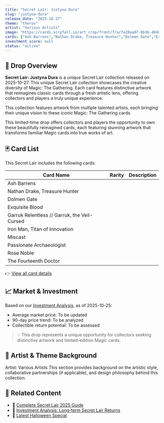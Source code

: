 ```yaml
---
title: "Secret Lair: Justyna Dura"
slug: "justyna-dura"
release_date: "2025-10-27"
theme: "theros"
artist: "Various Artists"
image: "https://cards.scryfall.io/art_crop/front/7/a/7a28aa07-8b36-4048-9b71-dcb34b96068a.jpg?1674337729"
cards: ["Ash Barrens","Nathan Drake, Treasure Hunter","Dolmen Gate","Exquisite Blood","Garruk Relentless // Garruk, the Veil-Cursed","Iron Man, Titan of Innovation","Miscast","Passionate Archaeologist","Rose Noble","The Fourteenth Doctor"]
investment_score: null
status: "active"
---
```


## 💠 Drop Overview
**Secret Lair: Justyna Dura** is a unique Secret Lair collection released on 2025-10-27. This unique Secret Lair collection showcases the creative diversity of Magic: The Gathering. Each card features distinctive artwork that reimagines classic cards through a fresh artistic lens, offering collectors and players a truly unique experience.

This collection features artwork from multiple talented artists, each bringing their unique vision to these iconic Magic: The Gathering cards.

This limited-time drop offers collectors and players the opportunity to own these beautifully reimagined cards, each featuring stunning artwork that transforms familiar Magic cards into true works of art.

## 🃏 Card List
This Secret Lair includes the following cards:

| Card Name | Rarity | Description |
|-----------|---------|-------------|
| Ash Barrens |  |  |
| Nathan Drake, Treasure Hunter |  |  |
| Dolmen Gate |  |  |
| Exquisite Blood |  |  |
| Garruk Relentless // Garruk, the Veil-Cursed |  |  |
| Iron Man, Titan of Innovation |  |  |
| Miscast |  |  |
| Passionate Archaeologist |  |  |
| Rose Noble |  |  |
| The Fourteenth Doctor |  |  |

👉 [View all card details](/cards?drop=justyna-dura)

## 📈 Market & Investment
Based on our [Investment Analysis](/investment/justyna-dura), as of 2025-10-25:
- Average market price: To be updated
- 90-day price trend: To be analyzed
- Collectible return potential: To be assessed

> 💡 This drop represents a unique opportunity for collectors seeking distinctive artwork and limited-edition Magic cards.

## 🎨 Artist & Theme Background
Artist: Various Artists
This section provides background on the artistic style, collaborative partnerships (if applicable), and design philosophy behind this collection.

## 🔗 Related Content
- 📰 [Complete Secret Lair 2025 Guide](/news/secret-lair-2025-complete-guide)
- 💼 [Investment Analysis: Long-term Secret Lair Returns](/investment)
- 🎃 [Latest Halloween Special](/drops/secret-scare-superdrop-2025)